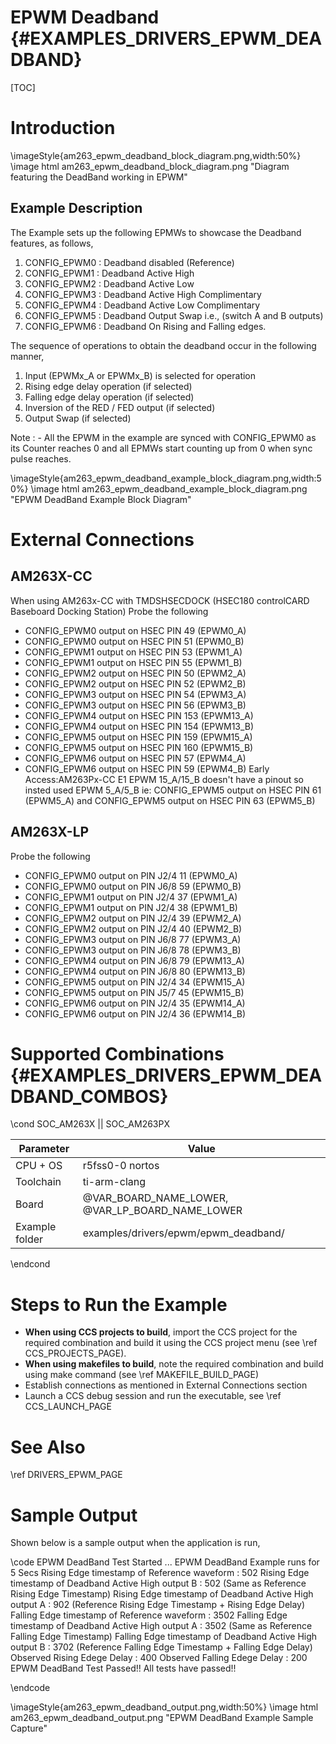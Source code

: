 # EPWM Deadband {#EXAMPLES_DRIVERS_EPWM_DEADBAND}

[TOC]

# Introduction

\imageStyle{am263_epwm_deadband_block_diagram.png,width:50%}
\image html am263_epwm_deadband_block_diagram.png "Diagram featuring the DeadBand working in EPWM"
## Example Description
The Example sets up the following EPMWs to showcase the Deadband features, as follows,
1. CONFIG_EPWM0 : Deadband disabled (Reference)
2. CONFIG_EPWM1 : Deadband Active High
3. CONFIG_EPWM2 : Deadband Active Low
4. CONFIG_EPWM3 : Deadband Active High Complimentary
5. CONFIG_EPWM4 : Deadband Active Low Complimentary
6. CONFIG_EPWM5 : Deadband Output Swap i.e., (switch A and B outputs)
6. CONFIG_EPWM6 : Deadband On Rising and Falling edges.

The sequence of operations to obtain the deadband occur in the following manner,
1. Input (EPWMx_A or EPWMx_B) is selected for operation
2. Rising edge delay operation (if selected)
3. Falling edge delay operation (if selected)
4. Inversion of the RED / FED output (if selected)
5. Output Swap (if selected)

Note :
     - All the EPWM in the example are synced with CONFIG_EPWM0 as its Counter reaches 0 and all EPMWs start counting up from 0 when sync pulse reaches.


\imageStyle{am263_epwm_deadband_example_block_diagram.png,width:50%}
\image html am263_epwm_deadband_example_block_diagram.png "EPWM DeadBand Example Block Diagram"

# External Connections

## AM263X-CC
When using AM263x-CC with TMDSHSECDOCK (HSEC180 controlCARD Baseboard Docking Station)
Probe the following
- CONFIG_EPWM0 output on HSEC PIN 49  (EPWM0_A)
- CONFIG_EPWM0 output on HSEC PIN 51  (EPWM0_B)
- CONFIG_EPWM1 output on HSEC PIN 53  (EPWM1_A)
- CONFIG_EPWM1 output on HSEC PIN 55  (EPWM1_B)
- CONFIG_EPWM2 output on HSEC PIN 50  (EPWM2_A)
- CONFIG_EPWM2 output on HSEC PIN 52  (EPWM2_B)
- CONFIG_EPWM3 output on HSEC PIN 54  (EPWM3_A)
- CONFIG_EPWM3 output on HSEC PIN 56  (EPWM3_B)
- CONFIG_EPWM4 output on HSEC PIN 153 (EPWM13_A)
- CONFIG_EPWM4 output on HSEC PIN 154 (EPWM13_B)
- CONFIG_EPWM5 output on HSEC PIN 159 (EPWM15_A)
- CONFIG_EPWM5 output on HSEC PIN 160 (EPWM15_B)
- CONFIG_EPWM6 output on HSEC PIN 57  (EPWM4_A)
- CONFIG_EPWM6 output on HSEC PIN 59  (EPWM4_B)
Early Access:AM263Px-CC E1 EPWM 15_A/15_B doesn't have a pinout so insted used EPWM 5_A/5_B ie: CONFIG_EPWM5 output on HSEC PIN 61 (EPWM5_A) and CONFIG_EPWM5 output on HSEC PIN 63 (EPWM5_B)
## AM263X-LP
Probe the following
- CONFIG_EPWM0 output on  PIN J2/4 11  (EPWM0_A)
- CONFIG_EPWM0 output on  PIN J6/8 59  (EPWM0_B)
- CONFIG_EPWM1 output on  PIN J2/4 37  (EPWM1_A)
- CONFIG_EPWM1 output on  PIN J2/4 38  (EPWM1_B)
- CONFIG_EPWM2 output on  PIN J2/4 39  (EPWM2_A)
- CONFIG_EPWM2 output on  PIN J2/4 40  (EPWM2_B)
- CONFIG_EPWM3 output on  PIN J6/8 77  (EPWM3_A)
- CONFIG_EPWM3 output on  PIN J6/8 78  (EPWM3_B)
- CONFIG_EPWM4 output on  PIN J6/8 79  (EPWM13_A)
- CONFIG_EPWM4 output on  PIN J6/8 80  (EPWM13_B)
- CONFIG_EPWM5 output on  PIN J2/4 34  (EPWM15_A)
- CONFIG_EPWM5 output on  PIN J5/7 45  (EPWM15_B)
- CONFIG_EPWM6 output on  PIN J2/4 35  (EPWM14_A)
- CONFIG_EPWM6 output on  PIN J2/4 36  (EPWM14_B)
# Supported Combinations {#EXAMPLES_DRIVERS_EPWM_DEADBAND_COMBOS}

\cond SOC_AM263X || SOC_AM263PX

 Parameter      | Value
 ---------------|-----------
 CPU + OS       | r5fss0-0 nortos
 Toolchain      | ti-arm-clang
 Board          | @VAR_BOARD_NAME_LOWER, @VAR_LP_BOARD_NAME_LOWER
 Example folder | examples/drivers/epwm/epwm_deadband/

\endcond

# Steps to Run the Example

- **When using CCS projects to build**, import the CCS project for the required combination
  and build it using the CCS project menu (see \ref CCS_PROJECTS_PAGE).
- **When using makefiles to build**, note the required combination and build using
  make command (see \ref MAKEFILE_BUILD_PAGE)
- Establish connections as mentioned in External Connections section
- Launch a CCS debug session and run the executable, see \ref CCS_LAUNCH_PAGE

# See Also

\ref DRIVERS_EPWM_PAGE

# Sample Output

Shown below is a sample output when the application is run,

\code
EPWM DeadBand Test Started ...
EPWM DeadBand Example runs for 5 Secs
	Rising Edge timestamp of Reference waveform  : 			502
	Rising Edge timestamp of Deadband Active High output B  : 	502 	(Same as Reference Rising Edge Timestamp)
	Rising Edge timestamp of Deadband Active High output A  : 	902 	(Reference Rising Edge Timestamp + Rising Edge Delay)
	Falling Edge timestamp of Reference waveform : 			3502
	Falling Edge timestamp of Deadband Active High output A : 	3502 	(Same as Reference Falling Edge Timestamp)
	Falling Edge timestamp of Deadband Active High output B : 	3702 	(Reference Falling Edge Timestamp + Falling Edge Delay)
	Observed Rising Edege Delay : 	400
	Observed Falling Edege Delay : 	200
EPWM DeadBand Test Passed!!
All tests have passed!!

\endcode

\imageStyle{am263_epwm_deadband_output.png,width:50%}
\image html am263_epwm_deadband_output.png "EPWM DeadBand Example Sample Capture"
